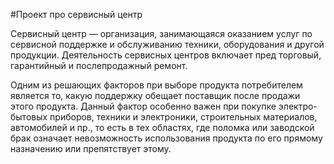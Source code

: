 #Проект про сервисный центр

Сервисный центр — организация, занимающаяся оказанием услуг по сервисной поддержке и обслуживанию техники, оборудования и другой продукции. 
Деятельность сервисных центров включает пред торговый, гарантийный и послепродажный ремонт.

Одним из решающих факторов при выборе продукта потребителем является то, какую поддержку обещает поставщик после продажи этого продукта.
Данный фактор особенно важен при покупке электро-бытовых приборов, техники и электроники, строительных материалов, автомобилей и пр., 
то есть в тех областях, где поломка или заводской брак означает невозможность использования продукта по его прямому назначению или препятствует этому.

